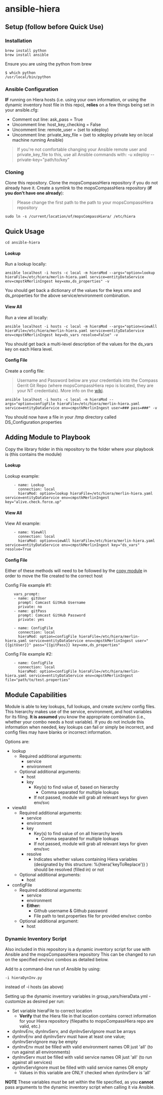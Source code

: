 # ansible-hiera

## Setup (follow before Quick Use)

### Installation

    brew install python
    brew install ansible

Ensure you are using the python from brew

    $ which python
    /usr/local/bin/python

### Ansible Configuration

**IF** running on Hiera hosts (i.e. using your own information, or using the dynamic inventory host file in this repo), **relies** on a few things being set in your ansible.cfg:
* Comment out line: ask_pass = True
* Uncomment line: host_key_checking = False
* Uncomment line: remote_user = <user> (set to xdeploy)
* Uncomment line: private_key_file = <file> (set to xdeploy private key on local machine running Ansible)

> If you're not comfortable changing your Ansible remote user and private_key_file to this, use all Ansible commands with:
>    -u xdeploy --private-key="path/to/key"

### Cloning

Clone this repository.
Clone the mopsCompassHiera repository if you do not already have it. Create a symlink to the mopsCompassHiera repository (**if you don't have one already**):
> Please change the first path to the path to your mopsCompassHiera repository

    sudo ln -s /current/location/of/mopsCompassHiera/ /etc/hiera

## Quick Usage

    cd ansible-hiera

#### Lookup
Run a lookup locally:

    ansible localhost -i hosts -c local -m hieraMod --args="option=lookup hieraFile=/etc/hiera/merlin-hiera.yaml service=entityDataService env=cmpstkMerlinIngest key=xmx,ds_properties" -v

You should get back a dictionary of the values for the keys xmx and ds_properties for the above service/environment combination.

#### View All
Run a view all locally:

    ansible localhost -i hosts -c local -m hieraMod --args="option=viewAll hieraFile=/etc/hiera/merlin-hiera.yaml service=entityDataService env=cmpstkMerlinIngest key=ds_vars resolve=False" -v

You should get back a multi-level description of the values for the ds_vars key on each Hiera level.

#### Config File
Create a config file:

> Username and Password below are your credentials into the Compass Gerrit Git Repo (where mopsCompassHiera repo is located, they are your NT credentials).
More info on the [wiki](http://teamcompass.cable.comcast.com/display/bitt/RB+Gerrit).

    ansible localhost -i hosts -c local -m hieraMod --args="option=configFile hieraFile=/etc/hiera/merlin-hiera.yaml service=entityDataService env=cmpstkMerlinIngest user=### pass=###" -v


You should now have a file in your /tmp directory called DS_Configuration.properties

## Adding Module to Playbook
Copy the library folder in this repository to the folder where your playbook is (this contains the module)

#### Lookup
Lookup example:

```
    - name: Lookup
      connection: local
      hieraMod: option=lookup hieraFile=/etc/hiera/merlin-hiera.yaml service=entityDataService env=cmpstkMerlinIngest key="alive.check.force.up"
```

#### View All
View All example:

```
    - name: ViewAll
      connection: local
      hieraMod: option=viewAll hieraFile=/etc/hiera/merlin-hiera.yaml service=entityDataService env=cmpstkMerlinIngest key="ds_vars" resolve=True
```

#### Config File
Either of these methods will need to be followed by the [copy module](http://docs.ansible.com/ansible/copy_module.html) in order to move the file created to the correct host

Config File example #1:
```
    vars_prompt:
    - name: gitUser
      prompt: Comcast GitHub Username
      private: no
    - name: gitPass
      prompt: Comcast GitHub Password
      private: yes

    - name: ConfigFile
      connection: local
      hieraMod: option=configFile hieraFile=/etc/hiera/merlin-hiera.yaml service=entityDataService env=cmpstkMerlinIngest user="{{gitUser}}" pass="{{gitPass}} key=xmx,ds_properties"
```

Config File example #2:
```
    - name: ConfigFile
      connection: local
      hieraMod: option=configFile hieraFile=/etc/hiera/merlin-hiera.yaml service=entityDataService env=cmpstkMerlinIngest file="path/to/test.properties"
```

## Module Capabilities
Module is able to key lookups, full lookups, and create svc/env config files.
This hierarchy makes use of the service, environment, and host variables for its filing.
**It is assumed** you know the appropriate combination (i.e., whether your combo needs a host variable).
If you do not include this information when needed, key lookups can fail or simply be incorrect, and config files may have blanks or incorrect information.

Options are:
* lookup
    * Required additional arguments:
        * service
        * environment
    * Optional additional arguments:
        * host
        * key
            * Key(s) to find value of, based on hierarchy
                * Comma separated for multiple lookups
            * If not passed, module will grab all relevant keys for given env/svc
* viewAll
    * Required additional arguments:
        * service
        * environment
        * key
            * Key(s) to find value of on all hierarchy levels
                * Comma separated for multiple lookups
            * If not passed, module will grab all relevant keys for given env/svc
        * resolve
            * Indicates whether values containing Hiera variables (designated by this structure: %{hiera('keyToReplace')} ) should be resolved (filled in) or not
    * Optional additional arguments:
        * host
* configFile
    * Required additional arguments:
        * service
        * environment
        * **Either:**
            * Github username & Github password
            * File path to test.properties file for provided env/svc combo
    * Optional additional argument:
        * host

### Dynamic Inventory Script
Also included in this repository is a dynamic inventory script for use with Ansible and the mopsCompassHiera repository
This can be changed to run on the specified env/svc combos as detailed below.

Add to a command-line run of Ansible by using:

    -i hieraDynInv.py

instead of -i hosts (as above)


Setting up the dynamic inventory variables in group_vars/hieraData.yml - customize as desired per run:
* Set variable hieraFile to correct location
    * **Verify** that the Hiera file in that location contains correct information for your Hiera repository (filepaths to mopsCompassHiera repo are valid, etc.)
* dynInvEnv, dynInvServ, and dynInvServIgnore must be arrays
* dynInvEnv and dynInvServ must have at least one value; dynInvServIgnore may be empty
* dynInvEnv must be filled with valid environment names OR just 'all' (to run against all environments)
* dynInvServ must be filled with valid service names OR just 'all' (to run against all services)
* dynInvServIgnore must be filled with valid service names OR empty
    * Values in this variable are ONLY checked when dynInvServ is 'all'

**NOTE**  These variables _must_ be set within the file specified, as you **cannot** pass arguments to the dynamic inventory script when calling it via Ansible.
